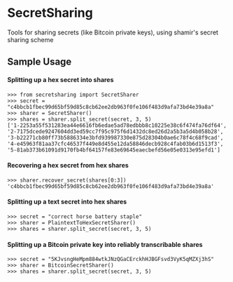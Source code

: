 SecretSharing
=============

Tools for sharing secrets (like Bitcoin private keys), using shamir's secret sharing scheme

## Sample Usage

#### Splitting up a hex secret into shares

    >>> from secretsharing import SecretSharer
    >>> secret = "c4bbcb1fbec99d65bf59d85c8cb62ee2db963f0fe106f483d9afa73bd4e39a8a"
    >>> sharer = SecretSharer()
    >>> shares = sharer.split_secret(secret, 3, 5)
    ['1-2253a55f531283ea44e6616fb6edae5ad78edbbb8c10225e38c6f474fa76df64', '2-7175dcede9247604dd3ed59cc7f95c975f6d1432dc8ed26d2a5b3a5d4b058b28', '3-b22271cb80ff73b5886334e3bfd939987330e875d28304b0ae6c78f4c68f9cad', '4-e45963f81aa37cfc46537f449e8d455e12da58846decb928c4fab03b6d1513f3', '5-81ab373b61091d9170fb4bf64157fe83e69645eaecbefd56e05e0313e95efd1']

#### Recovering a hex secret from hex shares

    >>> sharer.recover_secret(shares[0:3])
    'c4bbcb1fbec99d65bf59d85c8cb62ee2db963f0fe106f483d9afa73bd4e39a8a'

#### Splitting up a text secret into hex shares

    >>> secret = "correct horse battery staple"
    >>> sharer = PlaintextToHexSecretSharer()
    >>> shares = sharer.split_secret(secret, 3, 5)

#### Splitting up a Bitcoin private key into reliably transcribable shares

    >>> secret = "5KJvsngHeMpm884wtkJNzQGaCErckhHJBGFsvd3VyK5qMZXj3hS"
    >>> sharer = BitcoinSecretSharer()
    >>> shares = sharer.split_secret(secret, 3, 5)
